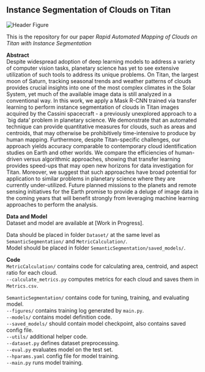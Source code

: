 <h2>Instance Segmentation of Clouds on Titan</h2>

![Header Figure](https://github.com/zacharyyahn/TitanCloudsSegmentation/iou_compare6.png)


This is the repository for our paper _Rapid Automated Mapping of Clouds on Titan with Instance Segmentation_

**Abstract** <br>
Despite widespread adoption of deep learning models to address a variety of computer vision tasks, planetary science has yet to see extensive utilization of such tools to address its unique problems. On Titan, the largest moon of Saturn, tracking seasonal trends and weather patterns of clouds provides crucial insights into one of the most complex climates in the Solar System, yet much of the available image data is still analyzed in a conventional way. In this work, we apply a Mask R-CNN trained via transfer learning to perform instance segmentation of clouds in Titan images acquired by the Cassini spacecraft - a previously unexplored approach to a `big data' problem in planetary science. We demonstrate that an automated technique can provide quantitative measures for clouds, such as areas and centroids, that may otherwise be prohibitively time-intensive to produce by human mapping. Furthermore, despite Titan-specific challenges, our approach yields accuracy comparable to contemporary cloud identification studies on Earth and other worlds. We compare the efficiencies of human-driven versus algorithmic approaches, showing that transfer learning provides speed-ups that may open new horizons for data investigation for Titan. Moreover, we suggest that such approaches have broad potential for application to similar problems in planetary science where they are currently under-utilized. Future planned missions to the planets and remote sensing initiatives for the Earth promise to provide a deluge of image data in the coming years that will benefit strongly from leveraging machine learning approaches to perform the analysis.

**Data and Model** <br>
Dataset and model are available at [Work in Progress]. 

Data should be placed in folder `Dataset/` at the same level as `SemanticSegmentation/` and `MetricCalculation/`. <br>
Model should be placed in folder `SemanticSegmentation/saved_models/`. <br>

**Code** <br>
`MetricCalculation/` contains code for calculating area, centroid, and aspect ratio for each cloud. <br>
`--calculate_metrics.py` computes metrics for each cloud and saves them in `Metrics.csv`.

`SemanticSegmentation/` contains code for tuning, training, and evaluating model. <br>
`--figures/` contains training log generated by `main.py`. <br>
`--models/` contains model definition code. <br>
`--saved_models/` should contain model checkpoint, also contains saved config file.<br>
`--utils/` additional helper code. <br>
`--dataset.py` defines dataset preprocessing. <br>
`--eval.py` evaluates model on the test set. <br>
`--hparams.yaml` config file for model training. <br>
`--main.py` runs model training. <br>
